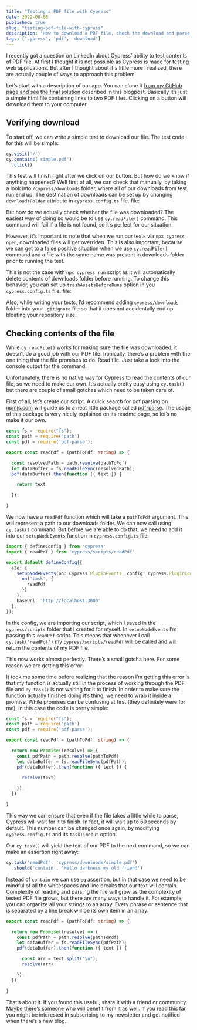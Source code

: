 ```yaml
---
title: "Testing a PDF file with Cypress"
date: 2022-08-08
published: true
slug: "testing-pdf-file-with-cypress"
description: "How to download a PDF file, check the download and parse out the content of the file for further testing"
tags: ['cypress', 'pdf', 'download']
---
```

I recently got a question on LinkedIn about Cypress’ ability to test contents of PDF file. At first I thought it is not possible as Cypress is made for testing web applications. But after I thought about it a little more I realized, there are actually couple of ways to approach this problem.

Let’s start with a description of our app. You can clone it [from my GitHub page and see the final solution](https://github.com/filiphric/testing-pdf-with-cypress) described in this blogpost. Basically it’s just a simple html file containing links to two PDF files. Clicking on a button will download them to your computer.

<v-img alt="Page with a download PDF link" src="download-pdf.png" shadow="shadow-lg"></v-img>

## Verifying download
To start off, we can write a simple test to download our file. The test code for this will be simple:
```ts
cy.visit('/')
cy.contains('simple.pdf')
  .click()
```
This test will finish right after we click on our button. But how do we know if anything happened? Well first of all, we can check that manually, by taking a look into `/cypress/downloads` folder, where all of our downloads from test run end up. The destination of downloads can be set up by changing `downloadsFolder` attribute in `cypress.config.ts` file. file:

But how do we actually check whether the file was downloaded? The easiest way of doing so would be to use `cy.readFile()` command. This command will fail if a file is not found, so it’s perfect for our situation.

However, it’s important to note that when we run our tests via `npx cypress open`, downloaded files will get overriden. This is also important, because we can get to a false positive situation when we use `cy.readFile()` command and a file with the same name was present in downloads folder prior to running the test.

This is not the case with `npx cypress run` script as it will automatically delete contents of downloads folder before running. To change this behavior, you can set up `trashAssetsBeforeRuns` option in you `cypress.config.ts` file. file:

Also, while writing your tests, I’d recommend adding `cypress/downloads` folder into your `.gitignore` file so that it does not accidentally end up bloating your repository size.

## Checking contents of the file
While `cy.readFile()` works for making sure the file was downloaded, it doesn’t do a good job with our PDF file. Ironically, there’s a problem with the one thing that the file promises to do. Read file. Just take a look into the console output for the command:

<v-img alt="PDF file content read by Cypress cy.readFile() command" src="pdf-content.png" shadow="shadow-lg"></v-img>

Unfortunately, there is no native way for Cypress to read the contents of our file, so we need to make our own. It’s actually pretty easy using `cy.task()` but there are couple of small gotchas which need to be taken care of.

First of all, let’s create our script. A quick search for pdf parsing on [npmjs.com](http://npmjs.com/) will guide us to a neat little package called [pdf-parse](https://www.npmjs.com/package/pdf-parse). The usage of this package is very nicely explained on its readme page, so let’s no make it our own.

```ts
const fs = require("fs");
const path = require('path')
const pdf = require('pdf-parse');

export const readPdf = (pathToPdf: string) => {

  const resolvedPath = path.resolve(pathToPdf)
  let dataBuffer = fs.readFileSync(resolvedPath);
  pdf(dataBuffer).then(function ({ text }) {

    return text

  });

}
```
We now have a `readPdf` function which will take a `pathToPdf` argument. This will represent a path to our downloads folder. We can now call using `cy.task()` command. But before we are able to do that, we need to add it into our `setupNodeEvents` function in `cypress.config.ts` file:

```ts {2,7-9} [cypress.config.ts]
import { defineConfig } from 'cypress'
import { readPdf } from 'cypress/scripts/readPdf'

export default defineConfig({
  e2e: {
    setupNodeEvents(on: Cypress.PluginEvents, config: Cypress.PluginConfigOptions) {
      on('task', {
        readPdf
      })
    },
    baseUrl: 'http://localhost:3000'
  },
});
```

In the config, we are importing our script, which I saved in the `cypress/scripts` folder that I created for myself. In `setupNodeEvents` I’m passing this `readPdf` script. This means that whenever I call `cy.task('readPdf')` my `cypress/scripts/readPdf` will be called and will return the contents of my PDF file.

This now works almost perfectly. There’s a small gotcha here. For some reason we are getting this error:

<v-img alt="PDF file content read by Cypress cy.task() command" src="pdf-task-fail.png" shadow="shadow-lg"></v-img>

It took me some time before realizing that the reason I’m getting this error is that my function is actually still in the process of working through the PDF file and `cy.task()` is not waiting for it to finish. In order to make sure the function actually finishes doing it’s thing, we need to wrap it inside a promise. While promises can be confusing at first (they definitely were for me), in this case the code is pretty simple:

```ts {7,12,15} [cypress/scripts/readPdf.ts]
const fs = require("fs");
const path = require('path')
const pdf = require('pdf-parse');

export const readPdf = (pathToPdf: string) => {

  return new Promise((resolve) => {
    const pdfPath = path.resolve(pathToPdf)
    let dataBuffer = fs.readFileSync(pdfPath);
    pdf(dataBuffer).then(function ({ text }) {

      resolve(text)

    });
  })

}
```

This way we can ensure that even if the file takes a little while to parse, Cypress will wait for it to finish. In fact, it will wait up to 60 seconds by default. This number can be changed once again, by modifying `cypress.config.ts` and its `taskTimeout` option.

<v-img alt="PDF file content read by Cypress cy.task() command" src="pdf-task.png" shadow="shadow-lg"></v-img>

Our `cy.task()` will yield the text of our PDF to the next command, so we can make an assertion right away:

```ts
cy.task('readPdf', 'cypress/downloads/simple.pdf')
  .should('contain', 'Hello darkness my old friend')
```

Instead of `contain` we can use `eq` assertion, but in that case we need to be mindful of all the whitespaces and line breaks that our text will contain. Complexity of reading and parsing the file will grow as the complexity of tested PDF file grows, but there are many ways to handle it. For example, you can organize all your strings to an array. Every phrase or sentence that is separated by a line break will be its own item in an array:

```ts {8} [cypress/scripts/readPdf.ts]
export const readPdf = (pathToPdf: string) => {

  return new Promise((resolve) => {
    const pdfPath = path.resolve(pathToPdf)
    let dataBuffer = fs.readFileSync(pdfPath);
    pdf(dataBuffer).then(function ({ text }) {

      const arr = text.split("\n");
      resolve(arr)

    });
  })

}
```

That’s about it. If you found this useful, share it with a friend or community. Maybe there’s someone who will benefit from it as well. If you read this far, you might be interested in subscribing to my newsletter and get notified when there’s a new blog.
